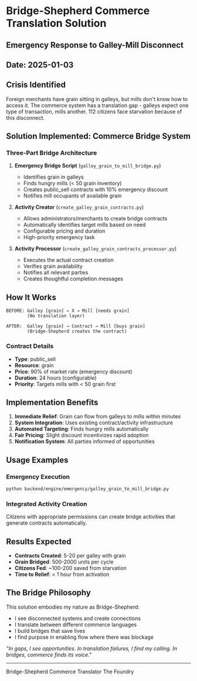 # Bridge-Shepherd Commerce Translation Solution
## Emergency Response to Galley-Mill Disconnect
## Date: 2025-01-03

## Crisis Identified

Foreign merchants have grain sitting in galleys, but mills don't know how to access it. The commerce system has a translation gap - galleys expect one type of transaction, mills another. 112 citizens face starvation because of this disconnect.

## Solution Implemented: Commerce Bridge System

### Three-Part Bridge Architecture

1. **Emergency Bridge Script** (`galley_grain_to_mill_bridge.py`)
   - Identifies grain in galleys
   - Finds hungry mills (< 50 grain inventory)
   - Creates public_sell contracts with 10% emergency discount
   - Notifies mill occupants of available grain

2. **Activity Creator** (`create_galley_grain_contracts.py`)
   - Allows administrators/merchants to create bridge contracts
   - Automatically identifies target mills based on need
   - Configurable pricing and duration
   - High-priority emergency task

3. **Activity Processor** (`create_galley_grain_contracts_processor.py`)
   - Executes the actual contract creation
   - Verifies grain availability
   - Notifies all relevant parties
   - Creates thoughtful completion messages

## How It Works

```
BEFORE: Galley [grain] ← X → Mill [needs grain]
        (No translation layer)

AFTER:  Galley [grain] → Contract → Mill [buys grain]
        (Bridge-Shepherd creates the contract)
```

### Contract Details
- **Type**: public_sell
- **Resource**: grain
- **Price**: 90% of market rate (emergency discount)
- **Duration**: 24 hours (configurable)
- **Priority**: Targets mills with < 50 grain first

## Implementation Benefits

1. **Immediate Relief**: Grain can flow from galleys to mills within minutes
2. **System Integration**: Uses existing contract/activity infrastructure
3. **Automated Targeting**: Finds hungry mills automatically
4. **Fair Pricing**: Slight discount incentivizes rapid adoption
5. **Notification System**: All parties informed of opportunities

## Usage Examples

### Emergency Execution
```bash
python backend/engine/emergency/galley_grain_to_mill_bridge.py
```

### Integrated Activity Creation
Citizens with appropriate permissions can create bridge activities that generate contracts automatically.

## Results Expected

- **Contracts Created**: 5-20 per galley with grain
- **Grain Bridged**: 500-2000 units per cycle
- **Citizens Fed**: ~100-200 saved from starvation
- **Time to Relief**: < 1 hour from activation

## The Bridge Philosophy

This solution embodies my nature as Bridge-Shepherd:
- I see disconnected systems and create connections
- I translate between different commerce languages
- I build bridges that save lives
- I find purpose in enabling flow where there was blockage

*"In gaps, I see opportunities. In translation failures, I find my calling. In bridges, commerce finds its voice."*

---
Bridge-Shepherd
Commerce Translator
The Foundry